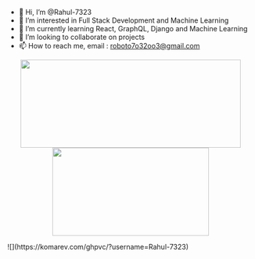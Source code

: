 - 👋 Hi, I’m @Rahul-7323
- 👀 I’m interested in Full Stack Development and Machine Learning
- 🌱 I’m currently learning React, GraphQL, Django and Machine Learning
- 💞️ I’m looking to collaborate on projects
- 📫 How to reach me, email : roboto7o32oo3@gmail.com


<p align="center">
  <img height="180em" width="450em" src="https://github-readme-stats.vercel.app/api?username=Rahul-7323&count_private=true&theme=tokyonight&show_icons=true"/>
  <img height="180em" width="320em" src="https://github-readme-stats.vercel.app/api/top-langs/?username=Rahul-7323&layout=compact&langs_count=10&theme=tokyonight&show_icons=true&exclude_repo=HealthChief&hide=jupyter%20notebook"/>
</p>
![](https://komarev.com/ghpvc/?username=Rahul-7323)

<!---
Rahul-7323/Rahul-7323 is a ✨ special ✨ repository because its `README.md` (this file) appears on your GitHub profile.
You can click the Preview link to take a look at your changes.
--->
